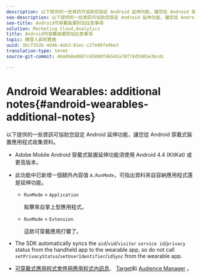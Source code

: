 ```yaml
---
description: 以下提供的一些資訊可協助您設定 Android 延伸功能，讓您從 Android 穿戴式裝置應用程式收集資料。
seo-description: 以下提供的一些資訊可協助您設定 Android 延伸功能，讓您從 Android 穿戴式裝置應用程式收集資料。
seo-title: Android可穿戴裝置附加註意事項
solution: Marketing Cloud,Analytics
title: Android可穿戴裝置附加註意事項
topic: 開發人員和實施
uuid: 3bcf352b-4d46-4ab3-81ec-c27e86fe9be3
translation-type: tm+mt
source-git-commit: 46a0b8e0087c65880f46545a78f74d5985e36cdc

---
```



# Android Wearables: additional notes{#android-wearables-additional-notes}

以下提供的一些資訊可協助您設定 Android 延伸功能，讓您從 Android 穿戴式裝置應用程式收集資料。

* Adobe Mobile Android 穿戴式裝置延伸功能須使用 Android 4.4 (KitKat) 或更高版本。
* 此功能中已新增一個額外內容值 `A.RunMode`，可指出資料來自容納應用程式還是延伸功能。

   * `RunMode` = `Application`

      點擊來自掌上型應用程式。

   * `RunMode` = `Extension`

      這款可穿戴應用打響了。

* The SDK automatically syncs the `aid`/`vid`/`visitor` `service id`/`privacy` status from the handheld app to the wearable app, so do not call `setPrivacyStatus`/`setUserIdentifier`/`idSync` from the wearable app.
* [可穿戴式應用程式會停用應用程式內訊息](/help/android/messaging-main/messaging/messaging.md)、 [Target](/help/android/target-main/target.md)和 [Audience Manager](/help/android/audience-manager/audiencemgmt.md) 。

